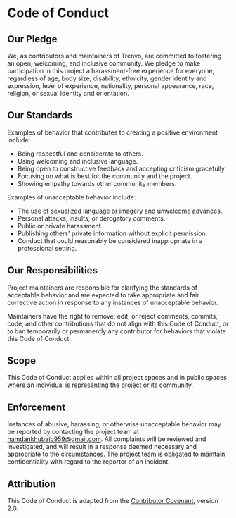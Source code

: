 # Code of Conduct

## Our Pledge

We, as contributors and maintainers of Trenvo, are committed to fostering an open, welcoming, and inclusive community. We pledge to make participation in this project a harassment-free experience for everyone, regardless of age, body size, disability, ethnicity, gender identity and expression, level of experience, nationality, personal appearance, race, religion, or sexual identity and orientation.

## Our Standards

Examples of behavior that contributes to creating a positive environment include:

- Being respectful and considerate to others.
- Using welcoming and inclusive language.
- Being open to constructive feedback and accepting criticism gracefully.
- Focusing on what is best for the community and the project.
- Showing empathy towards other community members.

Examples of unacceptable behavior include:

- The use of sexualized language or imagery and unwelcome advances.
- Personal attacks, insults, or derogatory comments.
- Public or private harassment.
- Publishing others' private information without explicit permission.
- Conduct that could reasonably be considered inappropriate in a professional setting.

## Our Responsibilities

Project maintainers are responsible for clarifying the standards of acceptable behavior and are expected to take appropriate and fair corrective action in response to any instances of unacceptable behavior.

Maintainers have the right to remove, edit, or reject comments, commits, code, and other contributions that do not align with this Code of Conduct, or to ban temporarily or permanently any contributor for behaviors that violate this Code of Conduct.

## Scope

This Code of Conduct applies within all project spaces and in public spaces where an individual is representing the project or its community.

## Enforcement

Instances of abusive, harassing, or otherwise unacceptable behavior may be reported by contacting the project team at hamdankhubaib959@gmail.com. All complaints will be reviewed and investigated, and will result in a response deemed necessary and appropriate to the circumstances. The project team is obligated to maintain confidentiality with regard to the reporter of an incident.

## Attribution

This Code of Conduct is adapted from the [Contributor Covenant](https://www.contributor-covenant.org/), version 2.0.
